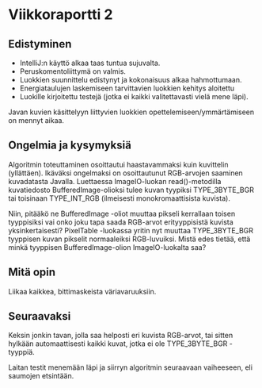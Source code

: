 # Viikkoraportti 2

## Edistyminen

* IntelliJ:n käyttö alkaa taas tuntua sujuvalta.
* Peruskomentoliittymä on valmis.
* Luokkien suunnittelu edistynyt ja kokonaisuus alkaa hahmottumaan.
* Energiataulujen laskemiseen tarvittavien luokkien kehitys aloitettu
* Luokille kirjoitettu testejä (jotka ei kaikki valitettavasti vielä mene läpi). 

Javan kuvien käsittelyyn liittyvien luokkien opettelemiseen/ymmärtämiseen on mennyt aikaa.

## Ongelmia ja kysymyksiä
Algoritmin toteuttaminen osoittautui haastavammaksi kuin kuvittelin (yllättäen).
Ikäväksi ongelmaksi on osoittautunut RGB-arvojen saaminen kuvadatasta Javalla. Luettaessa ImageIO-luokan read()-metodilla kuvatiedosto BufferedImage-olioksi tulee kuvan tyypiksi TYPE_3BYTE_BGR tai toisinaan TYPE_INT_RGB (ilmeisesti monokromaattisista kuvista).

Niin, pitääkö ne BufferedImage -oliot muuttaa pikseli kerrallaan toisen tyyppisiksi vai onko joku tapa saada RGB-arvot erityyppisistä kuvista yksinkertaisesti? PixelTable -luokassa yritin nyt muuttaa TYPE_3BYTE_BGR tyyppisen kuvan pikselit normaaleiksi RGB-luvuiksi. Mistä edes tietää, että minkä tyyppisen BufferedImage-olion ImageIO-luokalta saa?

## Mitä opin
Liikaa kaikkea, bittimaskeista väriavaruuksiin.

## Seuraavaksi
Keksin jonkin tavan, jolla saa helposti eri kuvista RGB-arvot, tai sitten hylkään automaattisesti kaikki kuvat, jotka ei ole TYPE_3BYTE_BGR -tyyppiä.

Laitan testit menemään läpi ja siirryn algoritmin seuraavaan vaiheeseen, eli saumojen etsintään.
